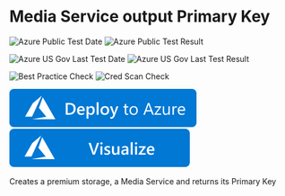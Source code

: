 # Media Service output Primary Key

![Azure Public Test Date](https://azurequickstartsservice.blob.core.windows.net/badges/media-service-output-primary-key/PublicLastTestDate.svg)
![Azure Public Test Result](https://azurequickstartsservice.blob.core.windows.net/badges/media-service-output-primary-key/PublicDeployment.svg)

![Azure US Gov Last Test Date](https://azurequickstartsservice.blob.core.windows.net/badges/media-service-output-primary-key/FairfaxLastTestDate.svg)
![Azure US Gov Last Test Result](https://azurequickstartsservice.blob.core.windows.net/badges/media-service-output-primary-key/FairfaxDeployment.svg)

![Best Practice Check](https://azurequickstartsservice.blob.core.windows.net/badges/media-service-output-primary-key/BestPracticeResult.svg)
![Cred Scan Check](https://azurequickstartsservice.blob.core.windows.net/badges/media-service-output-primary-key/CredScanResult.svg)

[![Deploy to Azure](https://raw.githubusercontent.com/Azure/azure-quickstart-templates/master/1-CONTRIBUTION-GUIDE/images/deploytoazure.svg?sanitize=true)](https://portal.azure.com/#create/Microsoft.Template/uri/https%3A%2F%2Fraw.githubusercontent.com%2FAzure%2Fazure-quickstart-templates%2Fmaster%2Fmedia-service-output-primary-key%2Fazuredeploy.json)
[![Visualize](https://raw.githubusercontent.com/Azure/azure-quickstart-templates/master/1-CONTRIBUTION-GUIDE/images/visualizebutton.svg?sanitize=true)](http://armviz.io/#/?load=https%3A%2F%2Fraw.githubusercontent.com%2FAzure%2Fazure-quickstart-templates%2Fmaster%2Fmedia-service-output-primary-key%2Fazuredeploy.json)

Creates a premium storage, a Media Service and returns its Primary Key

